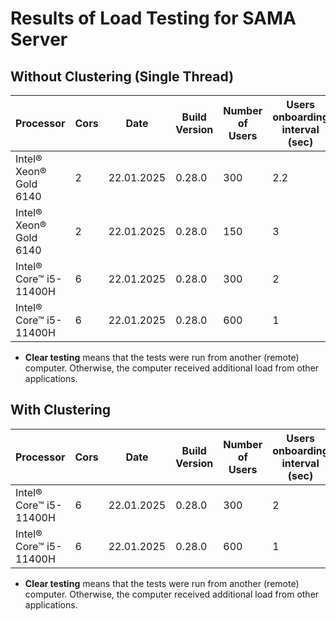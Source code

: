 # Results of Load Testing for SAMA Server

## Without Clustering (Single Thread)

| Processor                | Cors | Date       | Build Version | Number of Users | Users onboarding interval (sec) | Max % During Loading | Avg % After Loading | Clear testing\* |
| ------------------------ | ---- | ---------- | ------------- | --------------- | ------------------------------- | -------------------- | ------------------- | --------------- |
| Intel® Xeon® Gold 6140 | 2    | 22.01.2025 | 0.28.0        | 300             | 2.2                             | 77                   | 66                  | ✅              |
| Intel® Xeon® Gold 6140 | 2    | 22.01.2025 | 0.28.0        | 150             | 3                               | 37                   | 36                  | ✅              |
| Intel® Core™ i5-11400H | 6    | 22.01.2025 | 0.28.0        | 300             | 2                               | 27                   | 15                  | ❌              |
| Intel® Core™ i5-11400H | 6    | 22.01.2025 | 0.28.0        | 600             | 1                               | 33                   | 23                  | ❌              |

- **Clear testing** means that the tests were run from another (remote) computer. Otherwise, the computer received additional load from other applications.

## With Clustering

| Processor                | Cors | Date       | Build Version | Number of Users | Users onboarding interval (sec) | Max % During Loading | Avg % After Loading | Clear testing\* |
| ------------------------ | ---- | ---------- | ------------- | --------------- | ------------------------------- | -------------------- | ------------------- | --------------- |
| Intel® Core™ i5-11400H | 6    | 22.01.2025 | 0.28.0        | 300             | 2                               | 21                   | 13                  | ❌              |
| Intel® Core™ i5-11400H | 6    | 22.01.2025 | 0.28.0        | 600             | 1                               | 31                   | 29                  | ❌              |

- **Clear testing** means that the tests were run from another (remote) computer. Otherwise, the computer received additional load from other applications.
